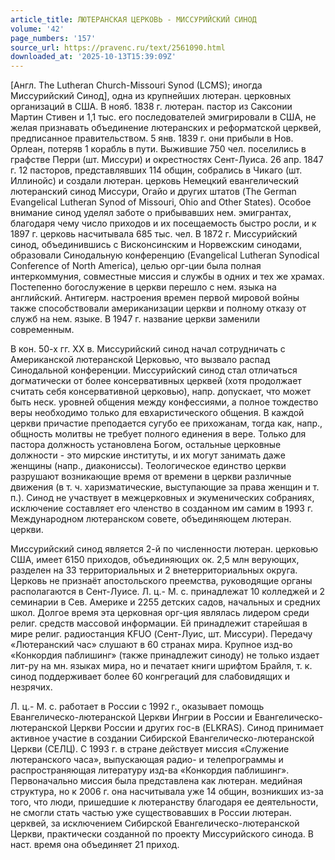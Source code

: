 ```yaml
---
article_title: ЛЮТЕРАНСКАЯ ЦЕРКОВЬ - МИССУРИЙСКИЙ СИНОД
volume: '42'
page_numbers: '157'
source_url: https://pravenc.ru/text/2561090.html
downloaded_at: '2025-10-13T15:39:09Z'
---
```


[Англ. The Lutheran Church-Missouri Synod (LCMS); иногда Миссурийский Синод], одна из крупнейших лютеран. церковных организаций в США. В нояб. 1838 г. лютеран. пастор из Саксонии Мартин Стивен и 1,1 тыс. его последователей эмигрировали в США, не желая признавать объединение лютеранских и реформатской церквей, предписанное правительством. 5 янв. 1839 г. они прибыли в Нов. Орлеан, потеряв 1 корабль в пути. Выжившие 750 чел. поселились в графстве Перри (шт. Миссури) и окрестностях Сент-Луиса. 26 апр. 1847 г. 12 пасторов, представлявших 114 общин, собрались в Чикаго (шт. Иллинойс) и создали лютеран. церковь Немецкий евангелический лютеранский синод Миссури, Огайо и других штатов (The German Evangelical Lutheran Synod of Missouri, Ohio and Other States). Особое внимание синод уделял заботе о прибывавших нем. эмигрантах, благодаря чему число приходов и их посещаемость быстро росли, и к 1897 г. церковь насчитывала 685 тыс. чел. В 1872 г. Миссурийский синод, объединившись с Висконсинским и Норвежским синодами, образовали Синодальную конференцию (Evangelical Lutheran Synodical Conference of North America), целью орг-ции была полная интеркоммуния, совместные миссия и службы в одних и тех же храмах. Постепенно богослужение в церкви перешло с нем. языка на английский. Антигерм. настроения времен первой мировой войны также способствовали американизации церкви и полному отказу от служб на нем. языке. В 1947 г. название церкви заменили современным.

В кон. 50-х гг. ХХ в. Миссурийский синод начал сотрудничать с Американской лютеранской Церковью, что вызвало распад Синодальной конференции. Миссурийский синод стал отличаться догматически от более консервативных церквей (хотя продолжает считать себя консервативной церковью), напр. допускает, что может быть неск. уровней общения между конфессиями, а полное тождество веры необходимо только для евхаристического общения. В каждой церкви причастие преподается сугубо ее прихожанам, тогда как, напр., общность молитвы не требует полного единения в вере. Только для пастора должность установлена Богом, остальные церковные должности - это мирские институты, и их могут занимать даже женщины (напр., диакониссы). Теологическое единство церкви разрушают возникающие время от времени в церкви различные движения (в т. ч. харизматические, выступающие за права женщин и т. п.). Синод не участвует в межцерковных и экуменических собраниях, исключение составляет его членство в созданном им самим в 1993 г. Международном лютеранском совете, объединяющем лютеран. церкви.

Миссурийский синод является 2-й по численности лютеран. церковью США, имеет 6150 приходов, объединяющих ок. 2,5 млн верующих, разделен на 33 территориальных и 2 внетерриториальных округа. Церковь не признаёт апостольского преемства, руководящие органы располагаются в Сент-Луисе. Л. ц.- М. с. принадлежат 10 колледжей и 2 семинарии в Сев. Америке и 2255 детских садов, начальных и средних школ. Долгое время эта церковная орг-ция являлась лидером среди религ. средств массовой информации. Ей принадлежит старейшая в мире религ. радиостанция KFUO (Сент-Луис, шт. Миссури). Передачу «Лютеранский час» слушают в 60 странах мира. Крупное изд-во «Конкордия паблишинг» (также принадлежит синоду) не только издает лит-ру на мн. языках мира, но и печатает книги шрифтом Брайля, т. к. синод поддерживает более 60 конгрегаций для слабовидящих и незрячих.

Л. ц.- М. с. работает в России с 1992 г., оказывает помощь Евангелическо-лютеранской Церкви Ингрии в России и Евангелическо-лютеранской Церкви России и других гос-в (ELKRAS). Синод принимает активное участие в создании Сибирской Евангелическо-лютеранской Церкви (СЕЛЦ). С 1993 г. в стране действует миссия «Служение лютеранского часа», выпускающая радио- и телепрограммы и распространяющая литературу изд-ва «Конкордия паблишинг». Первоначально миссия была представлена как лютеран. медийная структура, но к 2006 г. она насчитывала уже 14 общин, возникших из-за того, что люди, пришедшие к лютеранству благодаря ее деятельности, не смогли стать частью уже существовавших в России лютеран. церквей, за исключением Сибирской Евангелическо-лютеранской Церкви, практически созданной по проекту Миссурийского синода. В наст. время она объединяет 21 приход.
